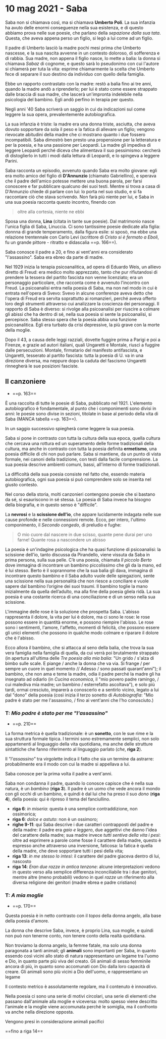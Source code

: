 # 10 mag 2021 - Saba

Saba non si chiamava così, ma si chiamava **Umberto Poli**. La sua infanzia ha avuto delle enormi conseguenze nella sua esistenza, e di questo abbiamo prova nelle sue poesie, che parlano della *sepazione dalla sua tata*.
Questa, che aveva appena perso un figlio, si legò a lui come ad un figlio.

Il padre di Umberto lasciò la madre pochi mesi prima che Umberto nascesse, e la sua nascita avvenne in un contesto doloroso, di sofferenza e di rabbia.
Sua madre, non appena il figlio nasce, lo mette a balia: la donna si chiamava *Sabaz* di cognome, e questo sarà lo pseudonimo con cui l'autore si chiamerà per tuta la vita: esprime chiamarmente la scelta che Umberto fece di separare il suo destino da individuo con quello della famiglia.

Ebbe un rapporto contrastato con la madre: restò a balia fino ai tre anni, quando la madre andò a riprenderlo; per lui è stato come essere strappato dalle braccia di sua madre, che lascerà un'impronta indelebile nella psicologia del bambino. Egli andò perfino in terapia per questo.

Negli anni '40 Saba scriverà un saggio in cui da indicazioni sul come leggere la sua opera, prevalentemente autobiografica.

La sua infanzia è triste: la madre era una donna triste, asciutta, che aveva dovuto sopportare da sola il peso e la fatica di allevare un figlio; vengono rievocate abitudini della madre che ci mostrano quanto i due fossero incompatibili. Saba dimostrò ben presto una propensione per la letteratura e per la poesia, e ha una passione per Leopardi. La madre gli impediva di leggere Leopardi perché diceva che alimentava il suo pessimismo: cercherà di distoglierlo in tutti i modi dalla lettura di Leopardi, e lo spingeva a leggere Parini.

Saba racconta un episodio, avvenuto quando Saba era molto giovane: egli era molto amico del figlio di **D'Annunzio** (chiamato Gabriellino), e sperava che il padre dell'amico potesse mettere una buona parola, per farsi conoscere e far pubblicare qualcuno dei suoi testi. 
Mentre si trova a casa di D'Annunzio chiede di parlare con lui: lo porta nel suo studio, e si fa raccontare ciò che stava scrivendo. Non farà più niente per lui, e Saba in una sua poesia racconta questo incontro, finendo con 
> oltre alla cortesia, niente ne ebbi

Sposa una donna, **Lina** (citata in tante sue poesie). Dal matrimonio nasce l'unica figlia di Saba, Linuccia.
Ci sono tantissime poesie dedicate alla figlia: donnna di grande temperamento, dalla figura esile: si sposò, ma ebbe una relazione trentennale con Carlo Levi (scrittore di *Cristo si è fermato a Eboli*, fu un grande pittore - ritratto e didascalia ==p. 166==).


Saba conosce il padre a 20, e fino ai vent'anni era considerato "l'assassino".
Saba era ebreo da parte di madre. 

Nel 1929 inizia la terapia psicoanalitica, ad opera di Eduardo Weis, un allievo diretto di Freud: era medico molto apprezzato, tanto che pur rifiutandosi di prendere la tessera del partito fascista non venne licenziato; era un personaggio particolare, che racconta come è avvenuto l'incontro con Freud. 
La psicoanalisi entra nella poesia di Saba, ma non nel modo in cui è entrata nell'opera di Svevo: Svevo in alcune conferenze aveva detto che l'opera di Freud era servita soprattutto ai romanzieri, perché aveva offerto loro degli strumenti attraverso cui analizzare la coscienza dei personaggi. Il rapporto di Saba è diverso: si rivolge alla psicoanalisi per riuscire a colmare gli abissi che ha dentro di sé, nella sua poesia si sente la psicoanalisi, si percepisce.
Saba stesso spera che la poesia abbia una funzione psicoanalitica. Egli era turbato da crisi depressive, la più grave con la morte della moglie.

Dopo il 43, a causa delle leggi razziali, dovette fuggire prima a Parigi e poi a Firenze, e grazie ad autori italiani, quali Ungaretti e Montale, riuscì a fuggire dalle persecuzioni.
Montale, firmatario del manifesto antifascista, e Ungaretti, tesserato al partito fascista: tutta la poesia di U. va in una direzione diversa, ma neppure dopo la caduta del fascismo Ungaretti rinnegherà le sue posizioni fasciste.

## Il canzoniere
- ==p. 163==

È una raccolta di tutte le poesie di Saba, pubblicato nel 1921.
L'elemento autobiografico è fondamentale, al punto che i componimenti sono divisi in anni: le poesie sono divise in sezioni, titolate in base al periodo della vita di Saba (MANCA tabella ==p. 163==).

In un saggio successivo spiegherà come leggere la sua poesia.

Saba si pone in contrasto con tutta la cultura della sua epoca, quella cultura che cercava una rottura ed un superamento delle forme tradizionali della cultura, ma anche in contrasto con tutta la poesia definita **ermetismo**, una poesia difficile di chi non può parlare.
Saba si mantiene, da un punto di vista formale, nei canoni della tradizione, con testi dalla facile comprensione.
La sua poesia descrive ambienti comuni, bassi, all'interno di forme tradizionali.

La difficoltà della sua poesia consiste nel fatto che, essendo materia autobiografica, ogni sua poesia si può comprendere solo se inserita nel giusto contesto.

Nel corso della storia, molti canzonieri contengono poesie che si bastano da sé, si esauriscono in sé stessa. La poesia di Saba invece ha bisogno della biografia, e in questo senso è "difficile".

La **nevrosi** e la **scissione dell'io**, che appare lucidamente indagata nelle sue cause profonde e nelle connessioni remote. Ecco, per intero, l'ultimo componimento, il *Secondo congedo*, di preludio e fughe:
> O mio cuore dal nascere in due scisso,
> quante pene durai per uno farne!
> Quante rosa a nascondere un abisso

La poesia è un'indagine psicologica che ha quasi funzione di psicoanalisi: la scissione dell'io, tanto discussa da Pirandello, viene vissuta da Saba in prima persona, sulla sua pelle. C’è una poesia, chiamata *Il piccolo Berto* dove immagina di incontrare un bambino piccolissimo che gli da la mano, ed è lui stesso. Berto è il soprannome che la sua balia gli dava, immagina di incontrare questo bambino e il Saba adulto vuole delle spiegazioni, sente una scissione nella sua personalità che non riesce a conciliare e vuole sapere dal bambino l’origine dei suoi traumi. Il bambino toglie la mano inizialmente da quella dell’adulto, ma alla fine della poesia gliela ridà. La sua poesia è una costante ricerca di una conciliazione e di un senso nella sua scissione.

L'immagine delle rose è la soluzione che prospetta Saba. L'abisso rappresenta il dolore, la vita per lui è dolore, ma ci sono le rose: le rose possono essere in quantità enorme, e possono riempire l'abisso.
Le rose sono i sentimenti, l'amore, l'affetto, momenti di felicità, che possono essere gli unici elementi che possono in qualche modo colmare e riparare il dolore che è l'abisso.

Ecco allora il bambino, che si attacca al seno della balia, che trova la sua vera famiglia nella famiglia di quella, da cui verrà poi brutalmente strappato (in apertura all'ultima delle *Tre poesia alla mia balia*: "Un grido / s'alza di bimbo sulle scale. E piange / anche la donna che va via. Si frange / per sempre un cuore in quel momento // Adesso / sono passati quarant'anni"); il bambino, che non ama e teme la madre, odia il padre perché la madre gli ha insegnato ad odiarlo (in *Cucina economica*, il "mio povero padre ramingo, / cui malediva mia madre; un bambino / esterrefatto ascoltava"), e solo più tardi, ormai cresciuto, imparerà a conoscerlo e a sentirlo vicino, legato a lui dal "dono" della poesia (così inizia il terzo sonetto di *Autobiografia*: "Mio padre è stato per me l'assassino, / fino ai vent'anni che l'ho conosciuto.)

### T: *Mio padre è stato per me "l'assassino"*
- ==p. 210==

La forma metrica è quella tradizionale: è un **sonetto**, con le sue rime e la sua struttura formale tipica. I termini sono estremamente semplici, non solo appartenenti al linguaggio della vita quotidiana, ma anche delle strutture sintattiche che fanno riferimento al linguaggio parlato (*che*, **riga 2**).

Il *"l'assassino"* tra virgolette indica il fatto che sia un termine da astrarre: probabilmente era il modo con cui la madre si appellava a lui.

Saba conosce per la prima volta il padre a vent'anni.

Saba non condanna il padre, quando lo conosce capisce che è nella sua natura, è un *bambino* (**riga 3**). Il padre è un uomo che vede ancora il mondo con gli occhi di un bambino, e quindi è dal lui che ha preso il suo *dono* (**riga 4**), della poesia: qui è ripreso il tema del fanciullino.

- **riga 6**: *in miseria*: questa è una semplice contraddizione, non ossimorica;
- **riga 6**: *dolce e astuto*: non è un ossimoro;
- **righe 9-11**: qui Saba descrive i due caratteri contrapposti del padre e della madre: il padre era *gaio e leggero*, due aggettivi che danno l'idea del carattere della madre; sua madre invece *tutti sentiva della vita i pesi*: oltre ad esprimere a parole come fosse il carattere della madre, questo è espresso anche attraverso una inversione, faticosa: la fatica è quella della madre, che deve sopportare tutti i pesi della vita;
- **riga 13**: *in me stesso lo intesi*: il carattere del padre giaceva dentro di lui, nascosto
- **riga 14**: *Eran due razze in antica tenzone*: alcune interpretazioni vedono in questo verso alla semplice differenza inconciliabile tra i due genitori, mentre altre (meno probabili) vedono in quel *razze* un riferimento alla diversa religione dei genitori (madre ebrea e padre cristiano)

### T: *A mia moglie*
- ==p. 170==

Questa poesia è in netto contrasto con il *topos* della donna angelo, alla base della poesia d'amore.

La donna che descrive Saba, invece, è proprio Lina, sua moglie, e quindi non può non tenerne conto, non tenere conto della realtà quotidiana.

Non troviamo la donna angelo, la femme fatale, ma solo una donna paragonata a tanti animali; gli **animali** sono importanti per Saba, in quanto essendo così vicini allo stato di natura rappresentano un legame tra l'uomo e Dio, in quanto parte più viva del creato. Gli animali di sesso femminile ancora di più, in quanto sono accomunati con Dio dalla loro capacità di creare.
Gli animali sono più vicini a Dio dell'uomo, e rappresentano un legame

Il contesto metrico è assolutamente regolare, ma il contenuto è innovativo.

Nella poesia ci sono una serie di motivi circolari, una serie di elementi che passano dall'animale alla moglie e viceversa: molto spesso viene descritto l'animale e la moglie viene accomunata perché le somiglia, ma il confronto va anche nella direzione opposta.

Vengono presi in considerazione animali pacifici

==fino a riga 14==